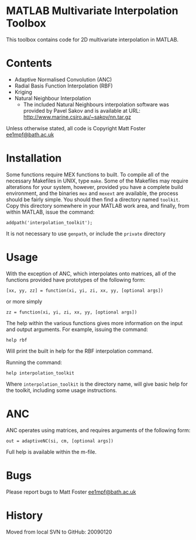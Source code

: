 MATLAB Multivariate Interpolation Toolbox
=========================================

This toolbox contains code for 2D multivariate interpolation in MATLAB.

Contents
========

* Adaptive Normalised Convolution (ANC)
* Radial Basis Function Interpolation (RBF)
* Kriging
* Natural Neighbour Interpolation
  * The included Natural Neighbours interpolation software was provided by
    Pavel Sakov and is available at URL:
    http://www.marine.csiro.au/~sakov/nn.tar.gz

Unless otherwise stated, all code is Copyright Matt Foster <ee1mpf@bath.ac.uk>

Installation
============

Some functions require MEX functions to built. To compile all of the necessary
Makefiles in UNIX, type `make`. Some of the Makefiles may require alterations
for your system, however, provided you have a complete build environment, and
the binaries `mex` and `mexext` are available, the process should be fairly
simple. You should then find a directory named `toolkit`. Copy this directory somewhere in your MATLAB work area, and finally, from within MATLAB, issue the command:

    addpath('interpolation_toolkit');

It is not necessary to use `genpath`, or include the `private` directory

Usage
=====

With the exception of ANC, which interpolates onto matrices, all of the
functions provided have prototypes of the following form:

    [xx, yy, zz] = function(xi, yi, zi, xx, yy, [optional args])

or more simply
    
    zz = function(xi, yi, zi, xx, yy, [optional args])

The help within the various functions gives more information on the input and
output arguments. For example, issuing the command:

    help rbf

Will print the built in help for the RBF interpolation command.

Running the command:

    help interpolation_toolkit

Where `interpolation_toolkit` is the directory name, will give basic help for the toolkit, including some usage instructions.

ANC
===

ANC operates using matrices, and requires arguments of the following form:

    out = adaptiveNC(si, cm, [optional args])

Full help is available within the m-file.

Bugs
====

Please report bugs to Matt Foster <ee1mpf@bath.ac.uk>

History
=======

Moved from local SVN to GitHub: 20090120
